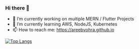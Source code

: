### Hi there 👋

- 🔭 I’m currently working on muitiple MERN / Flutter Projects
- 🌱 I’m currently learning AWS, NodeJS, Kubernetes
- 📫 How to reach me: https://areebvohra.github.io

[![Top Langs](https://github-readme-stats.vercel.app/api/top-langs/?username=areebvohra&layout=compact)](https://areebvohra.github.io)

<!--
**AreebVohra/areebvohra** is a ✨ _special_ ✨ repository because its `README.md` (this file) appears on your GitHub profile.

Here are some ideas to get you started:

- 👯 I’m looking to collaborate on ...
- 🤔 I’m looking for help with ...
- 💬 Ask me about ..
- 😄 Pronouns: ...
- ⚡ Fun fact: ..

-->
